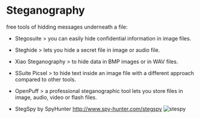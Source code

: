 # Steganography
free tools of hidding messages underneath a file:

- Stegosuite > you can easily hide confidential information in image files.     

- Steghide > lets you hide a secret file in image or audio file.     

- Xiao Steganography > to hide data in BMP images or in WAV files.     

- SSuite Picsel > to hide text inside an image file with a different approach compared to other tools.     

- OpenPuff > a professional steganographic tool lets you store files in image, audio, video or flash files.

- StegSpy by SpyHunter http://www.spy-hunter.com/stegspy
![stespy](https://user-images.githubusercontent.com/67795345/156764961-1188537c-dc44-41ee-aa11-51beb68b0bc7.jpeg)
